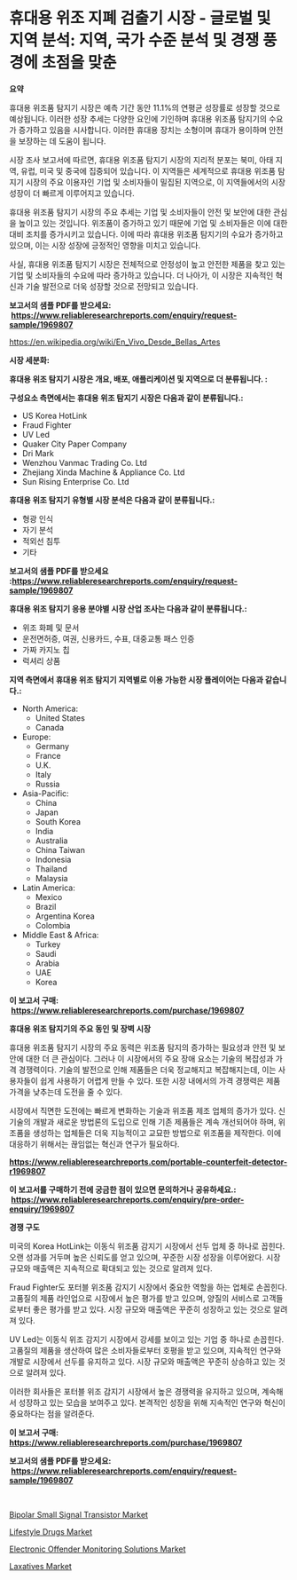 <p><h1>휴대용 위조 지폐 검출기 시장 - 글로벌 및 지역 분석: 지역, 국가 수준 분석 및 경쟁 풍경에 초점을 맞춘</h1></p><p><strong>요약</strong></p>
<p><p>휴대용 위조품 탐지기 시장은 예측 기간 동안 11.1%의 연평균 성장률로 성장할 것으로 예상됩니다. 이러한 성장 추세는 다양한 요인에 기인하며 휴대용 위조품 탐지기의 수요가 증가하고 있음을 시사합니다. 이러한 휴대용 장치는 소형이며 휴대가 용이하며 안전을 보장하는 데 도움이 됩니다.</p><p>시장 조사 보고서에 따르면, 휴대용 위조품 탐지기 시장의 지리적 분포는 북미, 아태 지역, 유럽, 미국 및 중국에 집중되어 있습니다. 이 지역들은 세계적으로 휴대용 위조품 탐지기 시장의 주요 이용자인 기업 및 소비자들이 밀집된 지역으로, 이 지역들에서의 시장 성장이 더 빠르게 이루어지고 있습니다.</p><p>휴대용 위조품 탐지기 시장의 주요 추세는 기업 및 소비자들이 안전 및 보안에 대한 관심을 높이고 있는 것입니다. 위조품이 증가하고 있기 때문에 기업 및 소비자들은 이에 대한 대비 조치를 증가시키고 있습니다. 이에 따라 휴대용 위조품 탐지기의 수요가 증가하고 있으며, 이는 시장 성장에 긍정적인 영향을 미치고 있습니다.</p><p>사실, 휴대용 위조품 탐지기 시장은 전체적으로 안정성이 높고 안전한 제품을 찾고 있는 기업 및 소비자들의 수요에 따라 증가하고 있습니다. 더 나아가, 이 시장은 지속적인 혁신과 기술 발전으로 더욱 성장할 것으로 전망되고 있습니다.</p></p>
<p><strong>보고서의 샘플 PDF를 받으세요: &nbsp;<a href="https://www.reliableresearchreports.com/enquiry/request-sample/1969807">https://www.reliableresearchreports.com/enquiry/request-sample/1969807</a></strong></p>
<p><a href="https://en.wikipedia.org/wiki/En_Vivo_Desde_Bellas_Artes">https://en.wikipedia.org/wiki/En_Vivo_Desde_Bellas_Artes</a></p>
<p><strong>시장 세분화:</strong></p>
<p><strong> 휴대용 위조 탐지기 시장은 개요, 배포, 애플리케이션 및 지역으로 더 분류됩니다. :</strong></p>
<p><strong>구성요소 측면에서는 휴대용 위조 탐지기 시장은 다음과 같이 분류됩니다.:</strong></p>
<p><ul><li>US Korea HotLink</li><li>Fraud Fighter</li><li>UV Led</li><li>Quaker City Paper Company</li><li>Dri Mark</li><li>Wenzhou Vanmac Trading Co. Ltd</li><li>Zhejiang Xinda Machine & Appliance Co. Ltd</li><li>Sun Rising Enterprise Co. Ltd</li></ul></p>
<p><strong> 휴대용 위조 탐지기 유형별 시장 분석은 다음과 같이 분류됩니다.:</strong></p>
<p><ul><li>형광 인식</li><li>자기 분석</li><li>적외선 침투</li><li>기타</li></ul></p>
<p><strong>보고서의 샘플 PDF를 받으세요 :<a href="https://www.reliableresearchreports.com/enquiry/request-sample/1969807">https://www.reliableresearchreports.com/enquiry/request-sample/1969807</a></strong></p>
<p><strong> 휴대용 위조 탐지기 응용 분야별 시장 산업 조사는 다음과 같이 분류됩니다.:</strong></p>
<p><ul><li>위조 화폐 및 문서</li><li>운전면허증, 여권, 신용카드, 수표, 대중교통 패스 인증</li><li>가짜 카지노 칩</li><li>럭셔리 상품</li></ul></p>
<p><strong>지역 측면에서 휴대용 위조 탐지기 지역별로 이용 가능한 시장 플레이어는 다음과 같습니다.:</strong></p>
<p><ul>
    <li>
        North America:
        <ul>
            <li>United States</li>
            <li>Canada</li>
        </ul>
    </li>
    <li>
        Europe:
        <ul>
            <li>Germany</li>
            <li>France</li>
            <li>U.K.</li>
            <li>Italy</li>
            <li>Russia</li>
        </ul>
    </li>
    <li>
        Asia-Pacific:
        <ul>
            <li>China</li>
            <li>Japan</li>
            <li>South Korea</li>
            <li>India</li>
            <li>Australia</li>
            <li>China Taiwan</li>
            <li>Indonesia</li>
            <li>Thailand</li>
            <li>Malaysia</li>
        </ul>
    </li>
    <li>
        Latin America:
        <ul>
            <li>Mexico</li>
            <li>Brazil</li>
            <li>Argentina Korea</li>
            <li>Colombia</li>
        </ul>
    </li>
    <li>
        Middle East & Africa:
        <ul>
            <li>Turkey</li>
            <li>Saudi</li>
            <li>Arabia</li>
            <li>UAE</li>
            <li>Korea</li>
        </ul>
    </li>
    </ul></p>
<p><strong>이 보고서 구매: &nbsp;<a href="https://www.reliableresearchreports.com/purchase/1969807">https://www.reliableresearchreports.com/purchase/1969807</a></strong></p>
<p><strong>휴대용 위조 탐지기의 주요 동인 및 장벽 시장</strong></p>
<p><p>휴대용 위조품 탐지기 시장의 주요 동력은 위조품 탐지의 증가하는 필요성과 안전 및 보안에 대한 더 큰 관심이다. 그러나 이 시장에서의 주요 장애 요소는 기술의 복잡성과 가격 경쟁력이다. 기술의 발전으로 인해 제품들은 더욱 정교해지고 복잡해지는데, 이는 사용자들이 쉽게 사용하기 어렵게 만들 수 있다. 또한 시장 내에서의 가격 경쟁력은 제품 가격을 낮추는데 도전을 줄 수 있다.</p><p>시장에서 직면한 도전에는 빠르게 변화하는 기술과 위조품 제조 업체의 증가가 있다. 신기술의 개발과 새로운 방법론의 도입으로 인해 기존 제품들은 계속 개선되어야 하며, 위조품을 생성하는 업체들은 더욱 지능적이고 교묘한 방법으로 위조품을 제작한다. 이에 대응하기 위해서는 끊임없는 혁신과 연구가 필요하다.</p></p>
<p><strong><a href="https://www.reliableresearchreports.com/portable-counterfeit-detector-r1969807">https://www.reliableresearchreports.com/portable-counterfeit-detector-r1969807</a></strong></p>
<p><strong>이 보고서를 구매하기 전에 궁금한 점이 있으면 문의하거나 공유하세요.: &nbsp;<a href="https://www.reliableresearchreports.com/enquiry/pre-order-enquiry/1969807">https://www.reliableresearchreports.com/enquiry/pre-order-enquiry/1969807</a></strong></p>
<p><strong>경쟁 구도</strong></p>
<p><p>미국의 Korea HotLink는 이동식 위조품 감지기 시장에서 선두 업체 중 하나로 꼽힌다. 오랜 성과를 거두며 높은 신뢰도를 얻고 있으며, 꾸준한 시장 성장을 이루어왔다. 시장 규모와 매출액은 지속적으로 확대되고 있는 것으로 알려져 있다.</p><p>Fraud Fighter도 포터블 위조품 감지기 시장에서 중요한 역할을 하는 업체로 손꼽힌다. 고품질의 제품 라인업으로 시장에서 높은 평가를 받고 있으며, 양질의 서비스로 고객들로부터 좋은 평가를 받고 있다. 시장 규모와 매출액은 꾸준히 성장하고 있는 것으로 알려져 있다.</p><p>UV Led는 이동식 위조 감지기 시장에서 강세를 보이고 있는 기업 중 하나로 손꼽힌다. 고품질의 제품을 생산하여 많은 소비자들로부터 호평을 받고 있으며, 지속적인 연구와 개발로 시장에서 선두를 유지하고 있다. 시장 규모와 매출액은 꾸준히 상승하고 있는 것으로 알려져 있다.</p><p>이러한 회사들은 포터블 위조 감지기 시장에서 높은 경쟁력을 유지하고 있으며, 계속해서 성장하고 있는 모습을 보여주고 있다. 본격적인 성장을 위해 지속적인 연구와 혁신이 중요하다는 점을 알려준다.</p></p>
<p><strong>이 보고서 구매: &nbsp; <a href="https://www.reliableresearchreports.com/purchase/1969807">https://www.reliableresearchreports.com/purchase/1969807</a></strong></p>
<p><strong>보고서의 샘플 PDF를 받으세요: &nbsp;<a href="https://www.reliableresearchreports.com/enquiry/request-sample/1969807">https://www.reliableresearchreports.com/enquiry/request-sample/1969807</a></strong><strong></strong></p>
<p>&nbsp;</p>
<p><p><a href="https://github.com/lavernaCole75/Market-Research-Report-List-1/blob/main/bipolar-small-signal-transistor-market.md">Bipolar Small Signal Transistor Market</a></p><p><a href="https://issuu.com/reportprime-2/docs/lifestyle-drugs-market-size-2030.pptx">Lifestyle Drugs Market</a></p><p><a href="https://github.com/julian6Skinner/Market-Research-Report-List-1/blob/main/electronic-offender-monitoring-solutions-market.md">Electronic Offender Monitoring Solutions Market</a></p><p><a href="https://issuu.com/reportprime-2/docs/laxatives-market-size-2030.pptx">Laxatives Market</a></p></p>
